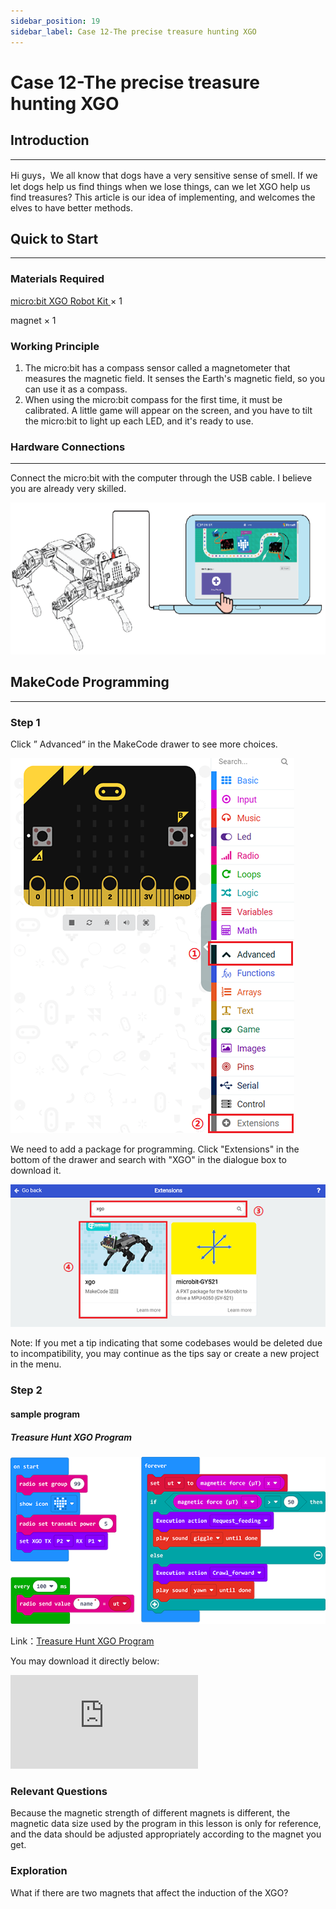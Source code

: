 ```yaml
---
sidebar_position: 19
sidebar_label: Case 12-The precise treasure hunting XGO
---
```


# Case 12-The precise treasure hunting XGO

## Introduction
---

Hi guys，We all know that dogs have a very sensitive sense of smell. If we let dogs help us find things when we lose things, can we let XGO help us find treasures? This article is our idea of implementing, and welcomes the elves to have better methods.

## Quick to Start
---

### Materials Required

[micro:bit XGO Robot Kit ](https://www.elecfreaks.com/micro-bit-xgo-robot-kit.html) × 1

magnet × 1

### Working Principle

1. The micro:bit has a compass sensor called a magnetometer that measures the magnetic field. It senses the Earth's magnetic field, so you can use it as a compass.
2. When using the micro:bit compass for the first time, it must be calibrated. A little game will appear on the screen, and you have to tilt the micro:bit to light up each LED, and it's ready to use.

### Hardware Connections
---

Connect the micro:bit with the computer through the USB cable. I believe you are already very skilled.

![](./images/microbit-xgo-robot-kit-22.png)

## MakeCode  Programming
---
### Step 1

Click ” Advanced“ in the MakeCode drawer to see more choices.

![](./images/microbit-xgo-robot-kit-10.png)

We need to add a package for programming. Click "Extensions" in the bottom of the drawer and search with "XGO" in the dialogue box to download it.

![](./images/microbit-xgo-robot-kit-11.png)

Note: If you met a tip indicating that some codebases would be deleted due to incompatibility, you may continue as the tips say or create a new project in the menu.

### Step 2

#### sample program

##### Treasure Hunt XGO Program

![](./images/case12-2.png)

Link：[Treasure Hunt XGO Program](https://makecode.microbit.org/_HHPLrvRbvWFM)


You may download it directly below:

<div
    style={{
        position: 'relative',
        paddingBottom: '60%',
        overflow: 'hidden',
    }}
>
    <iframe
        src="https://makecode.microbit.org/_V4YJ2i9LkYoi"
        frameborder="0"
        sandbox="allow-popups allow-forms allow-scripts allow-same-origin"
        style={{
            position: 'absolute',
            width: '100%',
            height: '100%',
        }}
    />
</div>

##### monitor program

![](./images/case12-3.png)

Link：[monitor program](https://makecode.microbit.org/_Y2b7w5iYTEz2)


You may download it directly below:

<div
    style={{
        position: 'relative',
        paddingBottom: '60%',
        overflow: 'hidden',
    }}
>
    <iframe
        src="https://makecode.microbit.org/_V4YJ2i9LkYoi"
        frameborder="0"
        sandbox="allow-popups allow-forms allow-scripts allow-same-origin"
        style={{
            position: 'absolute',
            width: '100%',
            height: '100%',
        }}
    />
</div>

### Projects Display

<iframe width="560" height="315" src="https://www.youtube.com/embed/5N7HXAw3j44" title="YouTube video player" frameborder="0" allow="accelerometer; autoplay; clipboard-write; encrypted-media; gyroscope; picture-in-picture" allowfullscreen></iframe>

### Relevant Questions

Because the magnetic strength of different magnets is different, the magnetic data size used by the program in this lesson is only for reference, and the data should be adjusted appropriately according to the magnet you get.

### Exploration

What if there are two magnets that affect the induction of the XGO?
